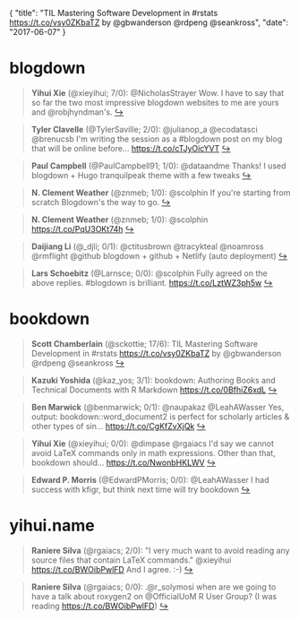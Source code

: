 {
  "title": "TIL Mastering Software Development in #rstats https://t.co/vsy0ZKbaTZ by @gbwanderson @rdpeng @seankross",
  "date": "2017-06-07"
}

# blogdown

> **Yihui Xie** (@xieyihui; 7/0): @NicholasStrayer Wow. I have to say that so far the two most impressive blogdown websites to me are yours and @robjhyndman's.  [&#8618;](https://twitter.com/xieyihui/status/872329369800376320)

<!-- -->


> **Tyler Clavelle** (@TylerSaville; 2/0): @julianop_a @ecodatasci @brenucsb I'm writing the session as a #blogdown post on my blog that will be online before… https://t.co/cTJyOicYVT  [&#8618;](https://twitter.com/xieyihui/status/872517924669407232)

<!-- -->


> **Paul Campbell** (@PaulCampbell91; 1/0): @dataandme Thanks! I used blogdown + Hugo tranquilpeak theme with a few tweaks  [&#8618;](https://twitter.com/xieyihui/status/872451162615816193)

<!-- -->


> **N. Clement Weather** (@znmeb; 1/0): @scolphin If you're starting from scratch Blogdown's the way to go.  [&#8618;](https://twitter.com/xieyihui/status/872320586592251906)

<!-- -->


> **N. Clement Weather** (@znmeb; 1/0): @scolphin https://t.co/PqU3OKt74h  [&#8618;](https://twitter.com/xieyihui/status/872319560602574848)

<!-- -->


> **Daijiang Li** (@_djli; 0/1): @ctitusbrown @tracykteal @noamross @rmflight @github blogdown + github + Netlify (auto deployment)  [&#8618;](https://twitter.com/xieyihui/status/872261255628828672)

<!-- -->


> **Lars Schoebitz** (@Larnsce; 0/0): @scolphin Fully agreed on the above replies. #blogdown is brilliant.  https://t.co/LztWZ3ph5w  [&#8618;](https://twitter.com/xieyihui/status/872416661961408512)

<!-- -->


# bookdown

> **Scott Chamberlain** (@sckottie; 17/6): TIL Mastering Software Development in #rstats   https://t.co/vsy0ZKbaTZ by @gbwanderson @rdpeng @seankross  [&#8618;](https://twitter.com/xieyihui/status/872491736659935232)

<!-- -->


> **Kazuki Yoshida** (@kaz_yos; 3/1): bookdown: Authoring Books and Technical Documents with R Markdown https://t.co/0BfhiZ6xdL  [&#8618;](https://twitter.com/xieyihui/status/872490253340348416)

<!-- -->


> **Ben Marwick** (@benmarwick; 0/1): @naupakaz @LeahAWasser Yes, output: bookdown::word_document2 is perfect for scholarly articles &amp; other types of sin… https://t.co/CgKfZvXjQk  [&#8618;](https://twitter.com/xieyihui/status/872534548684300288)

<!-- -->


> **Yihui Xie** (@xieyihui; 0/0): @dimpase @rgaiacs I'd say we cannot avoid LaTeX commands only in math expressions. Other than that, bookdown should… https://t.co/NwonbHKLWV  [&#8618;](https://twitter.com/xieyihui/status/872588007202861056)

<!-- -->


> **Edward P. Morris** (@EdwardPMorris; 0/0): @LeahAWasser I had success with kfigr, but think next time will try bookdown  [&#8618;](https://twitter.com/xieyihui/status/872435023802241024)

<!-- -->


# yihui.name

> **Raniere Silva** (@rgaiacs; 2/0): "I very much want to avoid reading any source files that contain LaTeX commands." @xieyihui https://t.co/BWOibPwlFD And I agree. :-)  [&#8618;](https://twitter.com/xieyihui/status/872517122286604288)

<!-- -->


> **Raniere Silva** (@rgaiacs; 0/0): .@r_solymosi when are we going to have a talk about roxygen2 on @OfficialUoM R User Group? (I was reading https://t.co/BWOibPwlFD)  [&#8618;](https://twitter.com/xieyihui/status/872517745191129088)

<!-- -->


